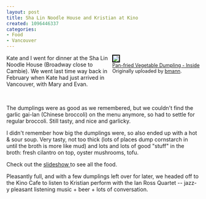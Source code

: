 ```yaml
--- 
layout: post
title: Sha Lin Noodle House and Kristian at Kino
created: 1096446337
categories: 
- Food
- Vancouver
---
```

<div style="FLOAT: right; MARGIN-BOTTOM: 10px; MARGIN-LEFT: 10px"><a title="photo sharing" href="http://www.flickr.com/photos/boris/621933/"><img style="BORDER-RIGHT: rgb(0,0,0) 2px solid; BORDER-TOP: rgb(0,0,0) 2px solid; BORDER-LEFT: rgb(0,0,0) 2px solid; BORDER-BOTTOM: rgb(0,0,0) 2px solid" src="http://www.flickr.com/photos/621933_550bbd136c_m.jpg" /></a> <br /><span style="MARGIN-TOP: 0px; FONT-SIZE: 0.9em"><a href="http://www.flickr.com/photos/boris/621933/">Pan-fried Vegetable Dumpling - Inside</a> <br />Originally uploaded by <a href="http://www.flickr.com/people/boris/">bmann</a>. </span></div><p>Kate and I went for dinner at the Sha Lin Noodle House (Broadway close to Cambie). We went last time way back in February when Kate had just arrived in Vancouver, with Mary and Evan.</p><br clear="all" /><!--break--><p>The dumplings were as good as we remembered, but we couldn't find the garlic gai-lan (Chinese broccoli) on the menu anymore, so had to settle for regular broccoli. Still tasty, and nice and garlicky.</p><p>I didn't remember how big the dumplings were, so also ended up with a hot &amp; sour soup. Very tasty, not too thick (lots of places dump cornstarch in until the broth is more like mud) and lots and lots of good &quot;stuff&quot; in the broth: fresh cilantro on top, oyster mushrooms, tofu.</p><p>Check out the <a href="http://www.flickr.com/photos/boris/tags/shalinnoodlehouse/show/">slideshow </a>to see all the food.</p><p>Pleasantly full, and with a few dumplings left over for later, we headed off to the Kino Cafe to listen to Kristian perform with the Ian Ross Quartet -- jazz-y pleasant listening music + beer + lots of conversation.</p>
